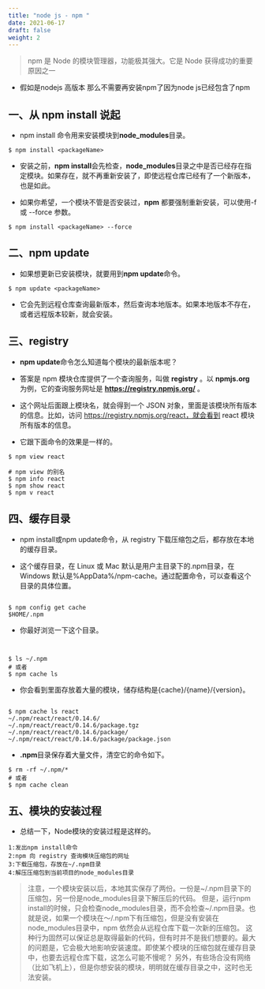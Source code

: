 ```yaml
---
title: "node js - npm "
date: 2021-06-17
draft: false
weight: 2
---
```


> npm 是 Node 的模块管理器，功能极其强大。它是 Node 获得成功的重要原因之一

+ 假如是nodejs 高版本  那么不需要再安装npm了因为node js已经包含了npm

## 一、从 npm install 说起

+  npm install 命令用来安装模块到**node_modules**目录。

```shell
$ npm install <packageName>
```

+  安装之前，**npm install**会先检查，**node_modules**目录之中是否已经存在指定模块。如果存在，就不再重新安装了，即使远程仓库已经有了一个新版本，也是如此。

+  如果你希望，一个模块不管是否安装过，**npm** 都要强制重新安装，可以使用-f 或 --force 参数。

```shell
$ npm install <packageName> --force
```

## 二、npm update

+ 如果想更新已安装模块，就要用到**npm update**命令。

```shell
$ npm update <packageName>
```

+ 它会先到远程仓库查询最新版本，然后查询本地版本。如果本地版本不存在，或者远程版本较新，就会安装。

## 三、registry

+ **npm update**命令怎么知道每个模块的最新版本呢？

+ 答案是 npm 模块仓库提供了一个查询服务，叫做 **registry** 。以 **npmjs.org** 为例，它的查询服务网址是 **https://registry.npmjs.org/** 。

+ 这个网址后面跟上模块名，就会得到一个 JSON 对象，里面是该模块所有版本的信息。比如，访问 https://registry.npmjs.org/react，就会看到 react 模块所有版本的信息。

+ 它跟下面命令的效果是一样的。

```shell
$ npm view react

# npm view 的别名
$ npm info react
$ npm show react
$ npm v react
```

## 四、缓存目录

+ npm install或npm update命令，从 registry 下载压缩包之后，都存放在本地的缓存目录。

+ 这个缓存目录，在 Linux 或 Mac 默认是用户主目录下的.npm目录，在 Windows 默认是%AppData%/npm-cache。通过配置命令，可以查看这个目录的具体位置。

```shell

$ npm config get cache
$HOME/.npm
```

+ 你最好浏览一下这个目录。

```shell


$ ls ~/.npm 
# 或者
$ npm cache ls
```

+ 你会看到里面存放着大量的模块，储存结构是{cache}/{name}/{version}。


```shell

$ npm cache ls react
~/.npm/react/react/0.14.6/
~/.npm/react/react/0.14.6/package.tgz
~/.npm/react/react/0.14.6/package/
~/.npm/react/react/0.14.6/package/package.json
```

+ **.npm**目录保存着大量文件，清空它的命令如下。

```shell
$ rm -rf ~/.npm/*
# 或者
$ npm cache clean
```

## 五、模块的安装过程

+ 总结一下，Node模块的安装过程是这样的。

```
1:发出npm install命令
2:npm 向 registry 查询模块压缩包的网址
3:下载压缩包，存放在~/.npm目录
4:解压压缩包到当前项目的node_modules目录
```

> 注意，一个模块安装以后，本地其实保存了两份。一份是~/.npm目录下的压缩包，另一份是node_modules目录下解压后的代码。
  但是，运行npm install的时候，只会检查node_modules目录，而不会检查~/.npm目录。也就是说，如果一个模块在～/.npm下有压缩包，但是没有安装在node_modules目录中，npm 依然会从远程仓库下载一次新的压缩包。
  这种行为固然可以保证总是取得最新的代码，但有时并不是我们想要的。最大的问题是，它会极大地影响安装速度。即使某个模块的压缩包就在缓存目录中，也要去远程仓库下载，这怎么可能不慢呢？
  另外，有些场合没有网络（比如飞机上），但是你想安装的模块，明明就在缓存目录之中，这时也无法安装。